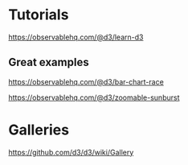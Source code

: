 # Tutorials
https://observablehq.com/@d3/learn-d3

## Great examples
https://observablehq.com/@d3/bar-chart-race

https://observablehq.com/@d3/zoomable-sunburst

# Galleries
https://github.com/d3/d3/wiki/Gallery


